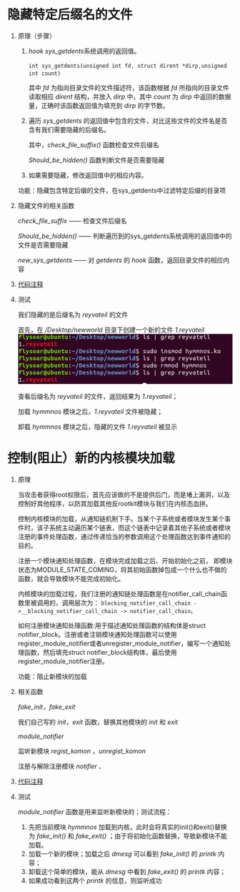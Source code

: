 # 隐藏特定后缀名的文件
1. 原理（步骤）
	1. *hook sys_getdents*系统调用的返回值。

		`int sys_getdents(unsigned int fd, struct dirent *dirp,unsigned int count) `

		其中 *fd* 为指向目录文件的文件描述符，该函数根据 *fd* 所指向的目录文件读取相应 *dirent* 结构，并放入 *dirp* 中，其中 *count* 为 *dirp* 中返回的数据量，正确时该函数返回值为填充到 *dirp* 的字节数。

	2. 遍历 *sys_getdents* 的返回值中包含的文件，对比这些文件的文件名是否含有我们需要隐藏的后缀名。

		其中，*check_file_suffix()* 函数检查文件后缀名
	
		*Should_be_hidden()* 函数判断文件是否需要隐藏

	3. 如果需要隐藏，修改返回值中的相应内容。

	功能：隐藏包含特定后缀的文件，在sys_getdents中过滤特定后缀的目录项

2. 隐藏文件的相关函数

	*check_file_suffix*		—— 检查文件后缀名

	*Should_be_hidden()* 	—— 判断遍历到的sys_getdents系统调用的返回值中的文件是否需要隐藏

	*new_sys_getdents* —— 对 *getdents* 的 *hook* 函数，返回目录文件的相应内容

3. [代码注释](https://github.com/PoSS-G3/Hymmnos-rootkit/blob/master/hymmnos.c "代码注释")

4. 测试

	我们隐藏的是后缀名为 *reyvateil* 的文件
	
	首先，在 */Desktop/newworld* 目录下创建一个新的文件 *1.reyvateil*
![](/screenshot/rootkit58-1.png)
 
	查看后缀名为 *reyvateil* 的文件，返回结果为 *1.reyvateil*；

	加载 *hymmnos* 模块之后，*1.reyvateil* 文件被隐藏；
	
	卸载 *hymmnos* 模块之后，隐藏的文件 *1.reyvateil* 被显示

# 控制(阻止）新的内核模块加载
1. 原理

	当攻击者获得root权限后，首先应该做的不是提供后门，而是堵上漏洞，以及控制好其他程序，以防其加载其他反rootkit模块与我们在内核态血拼。

	控制内核模块的加载，从通知链机制下手。当某个子系统或者模块发生某个事件时，该子系统主动遍历某个链表，而这个链表中记录着其他子系统或者模块注册的事件处理函数，通过传递恰当的参数调用这个处理函数达到事件通知的目的。

	注册一个模块通知处理函数，在模块完成加载之后、开始初始化之前， 即模块状态为MODULE_STATE_COMING，将其初始函数掉包成一个什么也不做的函数，就会导致模块不能完成初始化。

	内核模块的加载过程，我们注册的通知链处理函数是在notifier_call_chain函数里被调用的，调用层次为：
	`blocking_notifier_call_chain ->__blocking_notifier_call_chain -> notifier_call_chain。`

	如何注册模块通知处理函数:用于描述通知处理函数的结构体是struct notifier_block。注册或者注销模块通知处理函数可以使用register_module_notifier或者unregister_module_notifier，编写一个通知处理函数，然后填充struct notifier_block结构体，最后使用register_module_notifier注册。

	功能：阻止新模块的加载

2. 相关函数

	*fake_init，fake_exit*
	
	我们自己写的 *init*，*exit* 函数，替换其他模块的 *init* 和 *exit*

	*module_notifier*
	
	监听新模块 *regist_komon* ，*unregist_komon*
	
	注册与解除注册模块 *notifier* 、

3. [代码注释](https://github.com/PoSS-G3/Hymmnos-rootkit/blob/master/hymmnos.c "代码注释")

4. 测试

	*module_notifier* 函数是用来监听新模块的；测试流程：

	1. 先把当前模块 *hymmnos* 加载到内核，此时会将真实的init()和exit()替换为 *fake_init()* 和 *fake_exit()* ；由于将初始化函数替换，导致新模块不能加载。
	2. 加载一个新的模块；加载之后 *dmesg* 可以看到 *fake_init()* 的 *printk* 内容；
	3. 卸载这个简单的模块，能从 *dmesg* 中看到 *fake_exit()* 的 *printk* 内容；
	4. 如果成功看到这两个 *printk* 的信息，则监听成功

